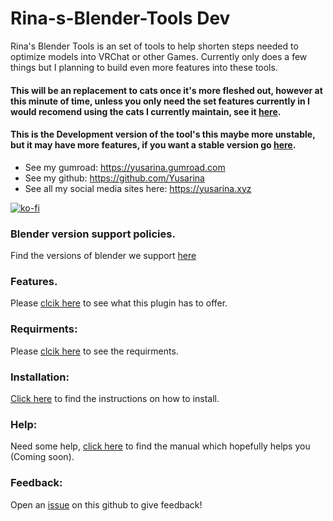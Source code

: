 # Rina-s-Blender-Tools Dev

Rina's Blender Tools is an set of tools to help shorten steps needed to optimize models into VRChat or other Games. Currently only does a few things but I planning to build even more features into these tools.

#### This will be an replacement to cats once it's more fleshed out, however at this minute of time, unless you only need the set features currently in I would recomend using the cats I currently maintain, see it [here](https://github.com/Yusarina/Cats-Blender-Plugin-Unofficial-).

#### This is the Development version of the tool's this maybe more unstable, but it may have more features, if you want a stable version go [here](https://github.com/Yusarina/Rina-s-Blender-Tools/tree/blender-40-main).

- See my gumroad: https://yusarina.gumroad.com
- See my github: https://github.com/Yusarina
- See all my social media sites here: https://yusarina.xyz

[![ko-fi](https://ko-fi.com/img/githubbutton_sm.svg)](https://ko-fi.com/R6R1SDNNP)

### Blender version support policies.

Find the versions of blender we support [here](https://github.com/Yusarina/Rina-s-Blender-Tools/wiki/Blender-Version-Support-Policies)

### Features.

Please [clcik here](https://github.com/Yusarina/Rina-s-Blender-Tools/wiki/Features) to see what this plugin has to offer. 

### Requirments:

Please [clcik here](https://github.com/Yusarina/Rina-s-Blender-Tools/wiki/Requirements) to see the requirments.

### Installation:

[Click here](https://github.com/Yusarina/Rina-s-Blender-Tools/wiki/How-to-install) to find the instructions on how to install.

### Help:

Need some help, [click here](https://github.com/Yusarina/Rina-s-Blender-Tools/wiki) to find the manual which hopefully helps you (Coming soon).

### Feedback:

Open an [issue](https://github.com/Yusarina/Rina-s-Blender-Tools/issues) on this github to give feedback!

